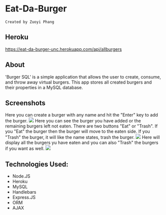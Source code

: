 # Eat-Da-Burger

`Created by Zuoyi Phang`

## Heroku
https://eat-da-burger-unc.herokuapp.com/api/allburgers
## About

'Burger SQL' is a simple application that allows the user to create, consume, and throw away virtual burgers. This app stores all created burgers and their properties in a MySQL database.

## Screenshots

Here you can create a burger with any name and hit the "Enter" key to add the burger.
![](public/images/addBurger)
Here you can see the burger you have added or the remaining burgers left not eaten. There are two buttons "Eat" or "Trash". If you "Eat" the burger then the burger will move to the eaten side. If you "Trash" the burger, it will like the name states, trash the burger.
![](public/images/notEatenBurger)
Here will display all the burgers yu have eaten and you can also "Trash" the burgers if you want as well.
![](public/images/ateBurger)

## Technologies Used:

- Node.JS
- Heroku
- MySQL
- Handlebars
- Express.JS
- ORM
- AJAX

